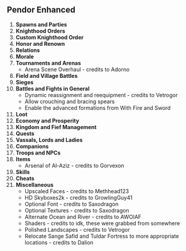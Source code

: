 ## Pendor Enhanced

1. **Spawns and Parties**
2. **Knighthood Orders**
3. **Custom Knighthood Order**
4. **Honor and Renown**
5. **Relations**
6. **Morale**
7. **Tournaments and Arenas**
    - Arena Scene Overhaul - credits to Adorno
8. **Field and Village Battles**
9. **Sieges**
10. **Battles and Fights in General**
    - Dynamic reassignment and reequipment - credits to Vetrogor
    - Allow crouching and bracing spears
    - Enable the advanced formations from With Fire and Sword
11. **Loot**
12. **Economy and Prosperity**
13. **Kingdom and Fief Management**
14. **Quests**
15. **Vassals, Lords and Ladies**
16. **Companions**
17. **Troops and NPCs**
18. **Items**
    - Arsenal of Al-Aziz - credits to Gorvexon
19. **Skills**
20. **Cheats**
21. **Miscellaneous**
    - Upscaled Faces - credits to Methhead123
    - HD Skyboxes2k - credits to GrowlingGuy41
    - Optional Font - credits to Saxodragon
    - Optional Textures - credits to Saxodragon
    - Alternate Ocean and River - credits to AWOIAF
    - Shaders - credits to idk, these were grabbed from somewhere
    - Polished Landscapes - credits to Vetrogor
    - Relocate Sange Safid and Tuldar Fortress to more appropriate locations - credits to Dalion



